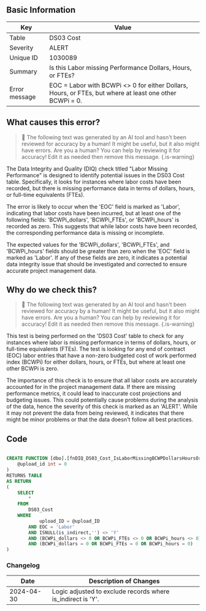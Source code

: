 ## Basic Information

| Key           | Value                                                                                                   |
| ------------- | ------------------------------------------------------------------------------------------------------- |
| Table         | DS03 Cost                                                                                               |
| Severity      | ALERT                                                                                                   |
| Unique ID     | 1030089                                                                                                 |
| Summary       | Is this Labor missing Performance Dollars, Hours, or FTEs?                                              |
| Error message | EOC = Labor with BCWPi <> 0 for either Dollars, Hours, or FTEs, but where at least one other BCWPi = 0. |

## What causes this error?

> :robot: The following text was generated by an AI tool and hasn't been reviewed for accuracy by a human! It might be useful, but it also might have errors. Are you a human? You can help by reviewing it for accuracy! Edit it as needed then remove this message.
> {.is-warning}

The Data Integrity and Quality (DIQ) check titled "Labor Missing Performance" is designed to identify potential issues in the DS03 Cost table. Specifically, it looks for instances where labor costs have been recorded, but there is missing performance data in terms of dollars, hours, or full-time equivalents (FTEs).

The error is likely to occur when the 'EOC' field is marked as 'Labor', indicating that labor costs have been incurred, but at least one of the following fields: 'BCWPi_dollars', 'BCWPi_FTEs', or 'BCWPi_hours' is recorded as zero. This suggests that while labor costs have been recorded, the corresponding performance data is missing or incomplete.

The expected values for the 'BCWPi_dollars', 'BCWPi_FTEs', and 'BCWPi_hours' fields should be greater than zero when the 'EOC' field is marked as 'Labor'. If any of these fields are zero, it indicates a potential data integrity issue that should be investigated and corrected to ensure accurate project management data.

## Why do we check this?

> :robot: The following text was generated by an AI tool and hasn't been reviewed for accuracy by a human! It might be useful, but it also might have errors. Are you a human? You can help by reviewing it for accuracy! Edit it as needed then remove this message.
> {.is-warning}

This test is being performed on the 'DS03 Cost' table to check for any instances where labor is missing performance in terms of dollars, hours, or full-time equivalents (FTEs). The test is looking for any end of contract (EOC) labor entries that have a non-zero budgeted cost of work performed index (BCWPi) for either dollars, hours, or FTEs, but where at least one other BCWPi is zero.

The importance of this check is to ensure that all labor costs are accurately accounted for in the project management data. If there are missing performance metrics, it could lead to inaccurate cost projections and budgeting issues. This could potentially cause problems during the analysis of the data, hence the severity of this check is marked as an 'ALERT'. While it may not prevent the data from being reviewed, it indicates that there might be minor problems or that the data doesn't follow all best practices.

## Code

```sql

CREATE FUNCTION [dbo].[fnDIQ_DS03_Cost_IsLaborMissingBCWPDollarsHoursOrFTEs] (
	@upload_id int = 0
)
RETURNS TABLE
AS RETURN
(
	SELECT
		*
	FROM
		DS03_Cost
	WHERE
			upload_ID = @upload_ID
		AND EOC = 'Labor'
		AND ISNULL(is_indirect,'') <> 'Y'
		AND (BCWPi_dollars <> 0 OR BCWPi_FTEs <> 0 OR BCWPi_hours <> 0)
		AND (BCWPi_dollars = 0 OR BCWPi_FTEs = 0 OR BCWPi_hours = 0)
)
```

### Changelog

| Date       | Description of Changes                                      |
| ---------- | ----------------------------------------------------------- |
| 2024-04-30 | Logic adjusted to exclude records where is_indirect is 'Y'. |
